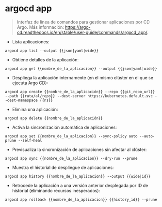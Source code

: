 # argocd app

> Interfaz de línea de comandos para gestionar aplicaciones por CD Argo.
> Más información: <https://argo-cd.readthedocs.io/en/stable/user-guide/commands/argocd_app/>.

- Lista aplicaciones:

`argocd app list --output {{json|yaml|wide}}`

- Obtiene detalles de la aplicación:

`argocd app get {{nombre_de_la_aplicacion}} --output {{json|yaml|wide}}`

- Despliega la aplicación internamente (en el mismo clúster en el que se ejecuta Argo CD):

`argocd app create {{nombre_de_la_aplicación}} --repo {{git_repo_url}} --path {{ruta/al/repo}} --dest-server https://kubernetes.default.svc --dest-namespace {{ns}}`

- Elimina una aplicación:

`argocd app delete {{nombre_de_la_aplicación}}`

- Activa la sincronización automática de aplicaciones:

`argocd app set {{nombre_de_la_aplicacion}} --sync-policy auto --auto-prune --self-heal`

- Previsualiza la sincronización de aplicaciones sin afectar al clúster:

`argocd app sync {{nombre_de_la_aplicacion}} --dry-run --prune`

- Muestra el historial de despliegue de aplicaciones:

`argocd app history {{nombre_de_la_aplicacion}} --output {{wide|id}}`

- Retrocede la aplicación a una versión anterior desplegada por ID de historial (eliminando recursos inesperados):

`argocd app rollback {{nombre_de_la_aplicacion}} {{history_id}} --prune`

